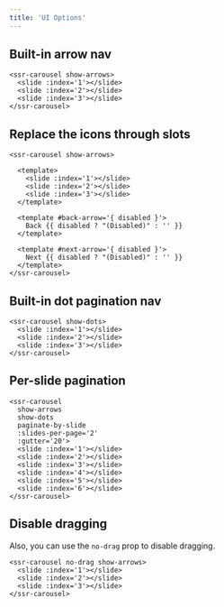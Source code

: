 ```yaml
---
title: 'UI Options'
---
```


## Built-in arrow nav

<demos-ui-arrows></demos-ui-arrows>

```vue
<ssr-carousel show-arrows>
  <slide :index='1'></slide>
  <slide :index='2'></slide>
  <slide :index='3'></slide>
</ssr-carousel>
```

## Replace the icons through slots

<demos-ui-custom-arrows></demos-ui-custom-arrows>

```vue
<ssr-carousel show-arrows>

  <template>
    <slide :index='1'></slide>
    <slide :index='2'></slide>
    <slide :index='3'></slide>
  </template>

  <template #back-arrow='{ disabled }'>
    Back {{ disabled ? "(Disabled)" : '' }}
  </template>

  <template #next-arrow='{ disabled }'>
    Next {{ disabled ? "(Disabled)" : '' }}
  </template>
</ssr-carousel>
```

## Built-in dot pagination nav

<demos-ui-dots></demos-ui-dots>

```vue
<ssr-carousel show-dots>
  <slide :index='1'></slide>
  <slide :index='2'></slide>
  <slide :index='3'></slide>
</ssr-carousel>
```

## Per-slide pagination

<demos-ui-paginate-by-slide></demos-ui-paginate-by-slide>

```vue
<ssr-carousel
  show-arrows
  show-dots
  paginate-by-slide
  :slides-per-page='2'
  :gutter='20'>
  <slide :index='1'></slide>
  <slide :index='2'></slide>
  <slide :index='3'></slide>
  <slide :index='4'></slide>
  <slide :index='5'></slide>
  <slide :index='6'></slide>
</ssr-carousel>
```

## Disable dragging

Also, you can use the `no-drag` prop to disable dragging.

<demos-ui-no-drag></demos-ui-no-drag>

```vue
<ssr-carousel no-drag show-arrows>
  <slide :index='1'></slide>
  <slide :index='2'></slide>
  <slide :index='3'></slide>
</ssr-carousel>
```
